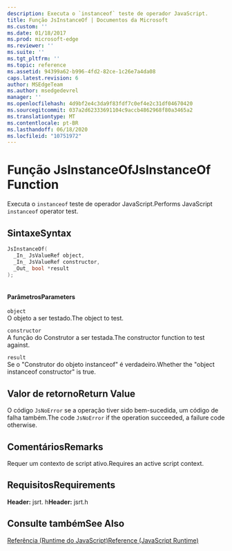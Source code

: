 ```yaml
---
description: Executa o `instanceof` teste de operador JavaScript.
title: Função JsInstanceOf | Documentos da Microsoft
ms.custom: ''
ms.date: 01/18/2017
ms.prod: microsoft-edge
ms.reviewer: ''
ms.suite: ''
ms.tgt_pltfrm: ''
ms.topic: reference
ms.assetid: 94399a62-b996-4fd2-82ce-1c26e7a4da08
caps.latest.revision: 6
author: MSEdgeTeam
ms.author: msedgedevrel
manager: ''
ms.openlocfilehash: 4d9bf2e4c3da9f83fdf7c0ef4e2c31df04670420
ms.sourcegitcommit: 037a2d62333691104c9accb4862968f80a3465a2
ms.translationtype: MT
ms.contentlocale: pt-BR
ms.lasthandoff: 06/18/2020
ms.locfileid: "10751972"
---
```

# <span data-ttu-id="c53a0-103">Função JsInstanceOf</span><span class="sxs-lookup"><span data-stu-id="c53a0-103">JsInstanceOf Function</span></span>
<span data-ttu-id="c53a0-104">Executa o `instanceof` teste de operador JavaScript.</span><span class="sxs-lookup"><span data-stu-id="c53a0-104">Performs JavaScript `instanceof` operator test.</span></span>  
  
## <span data-ttu-id="c53a0-105">Sintaxe</span><span class="sxs-lookup"><span data-stu-id="c53a0-105">Syntax</span></span>  
  
```cpp  
JsInstanceOf(   
  _In_ JsValueRef object,  
  _In_ JsValueRef constructor,  
  _Out_ bool *result  
);  
  
```  
  
#### <span data-ttu-id="c53a0-106">Parâmetros</span><span class="sxs-lookup"><span data-stu-id="c53a0-106">Parameters</span></span>  
 `object`  
 <span data-ttu-id="c53a0-107">O objeto a ser testado.</span><span class="sxs-lookup"><span data-stu-id="c53a0-107">The object to test.</span></span>  
  
 `constructor`  
 <span data-ttu-id="c53a0-108">A função do Construtor a ser testada.</span><span class="sxs-lookup"><span data-stu-id="c53a0-108">The constructor function to test against.</span></span>  
  
 `result`  
 <span data-ttu-id="c53a0-109">Se o "Construtor do objeto instanceof" é verdadeiro.</span><span class="sxs-lookup"><span data-stu-id="c53a0-109">Whether the "object instanceof constructor" is true.</span></span>  
  
## <span data-ttu-id="c53a0-110">Valor de retorno</span><span class="sxs-lookup"><span data-stu-id="c53a0-110">Return Value</span></span>  
 <span data-ttu-id="c53a0-111">O código `JsNoError` se a operação tiver sido bem-sucedida, um código de falha também.</span><span class="sxs-lookup"><span data-stu-id="c53a0-111">The code `JsNoError` if the operation succeeded, a failure code otherwise.</span></span>  
  
## <span data-ttu-id="c53a0-112">Comentários</span><span class="sxs-lookup"><span data-stu-id="c53a0-112">Remarks</span></span>  
 <span data-ttu-id="c53a0-113">Requer um contexto de script ativo.</span><span class="sxs-lookup"><span data-stu-id="c53a0-113">Requires an active script context.</span></span>  
  
## <span data-ttu-id="c53a0-114">Requisitos</span><span class="sxs-lookup"><span data-stu-id="c53a0-114">Requirements</span></span>  
 <span data-ttu-id="c53a0-115">**Header:** jsrt. h</span><span class="sxs-lookup"><span data-stu-id="c53a0-115">**Header:** jsrt.h</span></span>  
  
## <span data-ttu-id="c53a0-116">Consulte também</span><span class="sxs-lookup"><span data-stu-id="c53a0-116">See Also</span></span>  
 [<span data-ttu-id="c53a0-117">Referência (Runtime do JavaScript)</span><span class="sxs-lookup"><span data-stu-id="c53a0-117">Reference (JavaScript Runtime)</span></span>](../chakra-hosting/reference-javascript-runtime.md)